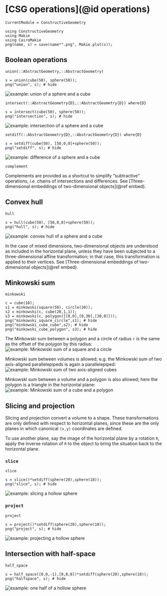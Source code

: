 # [CSG operations](@id operations)
```@meta
CurrentModule = ConstructiveGeometry
```
```@setup 0
using ConstructiveGeometry
using Makie
using CairoMakie
png(name, s) = save(name*".png", Makie.plot(s));
```

## Boolean operations
```@docs
union(::AbstractGeometry,::AbstractGeometry)
```
```@repl 0
s = union(cube(50), sphere(50));
png("union", s); # hide
```
![example: union of a sphere and a cube](union.png)

```@docs
intersect(::AbstractGeometry{D},::AbstractGeometry{D}) where{D}
```
```@repl 0
s = intersect(cube(50), sphere(50));
png("intersection", s); # hide
```
![example: intersection of a sphere and a cube](intersection.png)
```@docs
setdiff(::AbstractGeometry{D},::AbstractGeometry{D}) where{D}
```
```@repl 0
s = setdiff(cube(50), [50,0,0]+sphere(50));
png("setdiff", s); # hide
```
![example: difference of a sphere and a cube](setdiff.png)
```@docs
complement
```
Complements are provided as a shortcut to simplify “subtractive”
operations, *i.e.* chains of intersections and differences.
See [Three-dimensional embeddings of two-dimensional objects](@ref embed).

## Convex hull
```@docs
hull
```
```@repl 0
s = hull(cube(50), [50,0,0]+sphere(50));
png("hull", s); # hide
```
![example: convex hull of a sphere and a cube](hull.png)

In the case of mixed dimensions, two-dimensional objects are understood
as included in the horizontal plane, unless they have been subjected
to a three-dimensional affine transformation; in that case,
this transformation is applied to their vertices.
See [Three-dimensional embeddings of two-dimensional objects](@ref embed).

## Minkowski sum
```@docs
minkowski
```
```@repl 0
c = cube(10);
s1 = minkowski(square(50), circle(20));
s2 = minkowski(c, cube(20,1,1));
s3 = minkowski(c, polygon([[0,0],[0,30],[30,0]]));
png("minkowski_square_circle",s1); # hide
png("minkowski_cube_cube",s2); # hide
png("minkowski_cube_polygon", s3); # hide
```

The Minkowski sum between a polygon and a circle of radius `r`
is the same as the offset of the polygon by this radius:
![example: Minkowski sum of a square and a circle](minkowski_square_circle.png)

Minkowski sum between volumes is allowed; e.g. the Minkowski sum of two
axis-aligned parallelepipeds is again a parallelepiped:
![example: Minkowski sum of two axis-aligned cubes](minkowski_cube_cube.png)

Minkowski sum between a volume and a polygon is also allowed;
here the polygon is a triangle in the horizontal plane:
![example: Minkowski sum of a cube and a polygon](minkowski_cube_polygon.png)

## Slicing and projection

Slicing and projection convert a volume to a shape.
These transformations are only defined with respect to horizontal planes,
since these are the only planes in which canonical `(x,y)` coordinates
are defined.

To use another plane, say the image of the horizontal plane by a rotation
`R`, apply the inverse rotation of `R` to the object to bring the
situation back to the horizontal plane.

### `slice`
```@docs
slice
```
```@repl 0
s = slice()*setdiff(sphere(20),sphere(18));
png("slice", s); # hide
```
![example: slicing a hollow sphere](slice.png)

### `project`
```@docs
project
```
```@repl 0
s = project()*setdiff(sphere(20),sphere(18));
png("project", s); # hide
```
![example: projecting a hollow sphere](project.png)

## Intersection with half-space
```@docs
half_space
```
```@repl 0
s = half_space([0,0,-1],[0,0,0])*setdiff(sphere(20),sphere(18));
png("halfspace", s); # hide
```
![example: one half of a hollow sphere](halfspace.png)

